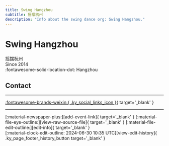 ```yaml
---
title: Swing Hangzhou
subtitle: 摇摆杭州
description: "Info about the swing dance org: Swing Hangzhou."
---
```


# Swing Hangzhou

摇摆杭州  
Since 2014  
:fontawesome-solid-location-dot: Hangzhou  


## Contact


---

 [:fontawesome-brands-weixin:{ .ky_social_links_icon }](# "摇摆杭州SwingDance"){ target='_blank' }

---

<div class="ky_page_footer" markdown>
<div class="ky_page_footer_trailing" markdown="span">
[:material-newspaper-plus:][add-event-link]{ target='_blank' }
[:material-file-eye-outline:][view-raw-source-file]{ target='_blank' }
[:material-file-edit-outline:][edit-info]{ target='_blank' }
</div>
<div class="ky_page_footer_leading" markdown="span">
[:material-clock-edit-outline: 2024-06-30 10:35 UTC][view-edit-history]{ .ky_page_footer_history_button target='_blank' }
</div>
</div>

[add-event-link]: https://github.com/swingdance/events/issues/new?assignees=&labels=add+event&projects=&template=02-add_entity.yml&title=%5Bcn%5D%20%3CName%3E&region=cn&province=Zhejiang&city=Hangzhou&org_id=swing-hang-zhou "Add Event"
[view-raw-source-file]: https://github.com/swingdance/orgs/blob/main/cn/swing-hang-zhou.json "View Raw Source File"
[edit-info]: https://github.com/swingdance/orgs/issues/new?assignees=&labels=update+org&projects=&template=03-update_entity.yml&title=%5Bcn%5D%20Swing%20Hangzhou&region=cn&id=swing-hang-zhou&name=Swing%20Hangzhou "Edit Info"

[view-edit-history]: https://github.com/swingdance/orgs/commits/main/cn/swing-hang-zhou.json "View Edit History"
